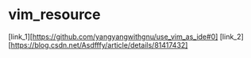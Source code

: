 # vim_resource



[link_1][https://github.com/yangyangwithgnu/use_vim_as_ide#0]
[link_2][https://blog.csdn.net/Asdfffy/article/details/81417432]
